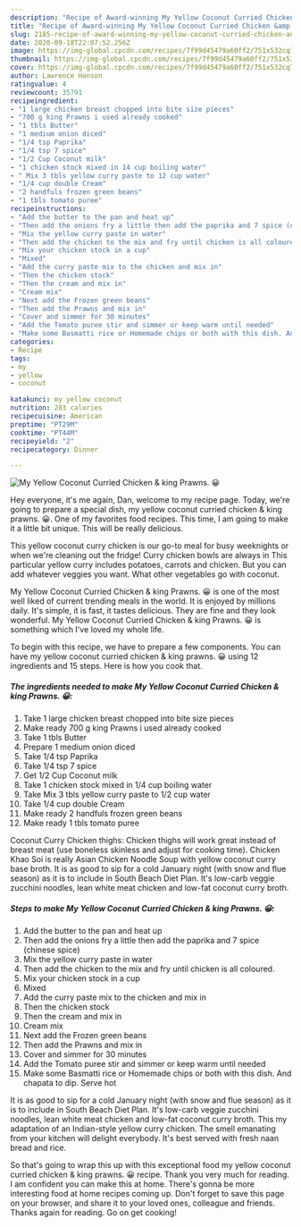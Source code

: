 ```yaml
---
description: "Recipe of Award-winning My Yellow Coconut Curried Chicken &amp;amp; king Prawns. 😀"
title: "Recipe of Award-winning My Yellow Coconut Curried Chicken &amp;amp; king Prawns. 😀"
slug: 2185-recipe-of-award-winning-my-yellow-coconut-curried-chicken-and-amp-king-prawns
date: 2020-09-18T22:07:52.256Z
image: https://img-global.cpcdn.com/recipes/7f99d45479a60ff2/751x532cq70/my-yellow-coconut-curried-chicken-king-prawns-😀-recipe-main-photo.jpg
thumbnail: https://img-global.cpcdn.com/recipes/7f99d45479a60ff2/751x532cq70/my-yellow-coconut-curried-chicken-king-prawns-😀-recipe-main-photo.jpg
cover: https://img-global.cpcdn.com/recipes/7f99d45479a60ff2/751x532cq70/my-yellow-coconut-curried-chicken-king-prawns-😀-recipe-main-photo.jpg
author: Lawrence Hanson
ratingvalue: 4
reviewcount: 35791
recipeingredient:
- "1 large chicken breast chopped into bite size pieces"
- "700 g king Prawns i used already cooked"
- "1 tbls Butter"
- "1 medium onion diced"
- "1/4 tsp Paprika"
- "1/4 tsp 7 spice"
- "1/2 Cup Coconut milk"
- "1 chicken stock mixed in 14 cup boiling water"
- " Mix 3 tbls yellow curry paste to 12 cup water"
- "1/4 cup double Cream"
- "2 handfuls frozen green beans"
- "1 tbls tomato puree"
recipeinstructions:
- "Add the butter to the pan and heat up"
- "Then add the onions fry a little then add the paprika and 7 spice (chinese spice)"
- "Mix the yellow curry paste in water"
- "Then add the chicken to the mix and fry until chicken is all coloured."
- "Mix your chicken stock in a cup"
- "Mixed"
- "Add the curry paste mix to the chicken and mix in"
- "Then the chicken stock"
- "Then the cream and mix in"
- "Cream mix"
- "Next add the Frozen green beans"
- "Then add the Prawns and mix in"
- "Cover and simmer for 30 minutes"
- "Add the Tomato puree stir and simmer or keep warm until needed"
- "Make some Basmatti rice or Homemade chips or both with this dish. And chapata to dip. Serve hot"
categories:
- Recipe
tags:
- my
- yellow
- coconut

katakunci: my yellow coconut 
nutrition: 283 calories
recipecuisine: American
preptime: "PT29M"
cooktime: "PT44M"
recipeyield: "2"
recipecategory: Dinner

---
```



![My Yellow Coconut Curried Chicken &amp; king Prawns. 😀](https://img-global.cpcdn.com/recipes/7f99d45479a60ff2/751x532cq70/my-yellow-coconut-curried-chicken-king-prawns-😀-recipe-main-photo.jpg)

Hey everyone, it's me again, Dan, welcome to my recipe page. Today, we're going to prepare a special dish, my yellow coconut curried chicken &amp; king prawns. 😀. One of my favorites food recipes. This time, I am going to make it a little bit unique. This will be really delicious.

This yellow coconut curry chicken is our go-to meal for busy weeknights or when we&#39;re cleaning out the fridge! Curry chicken bowls are always in This particular yellow curry includes potatoes, carrots and chicken. But you can add whatever veggies you want. What other vegetables go with coconut.

My Yellow Coconut Curried Chicken &amp; king Prawns. 😀 is one of the most well liked of current trending meals in the world. It is enjoyed by millions daily. It's simple, it is fast, it tastes delicious. They are fine and they look wonderful. My Yellow Coconut Curried Chicken &amp; king Prawns. 😀 is something which I've loved my whole life.


To begin with this recipe, we have to prepare a few components. You can have my yellow coconut curried chicken &amp; king prawns. 😀 using 12 ingredients and 15 steps. Here is how you cook that.

<!--inarticleads1-->

##### The ingredients needed to make My Yellow Coconut Curried Chicken &amp; king Prawns. 😀:

1. Take 1 large chicken breast chopped into bite size pieces
1. Make ready 700 g king Prawns i used already cooked
1. Take 1 tbls Butter
1. Prepare 1 medium onion diced
1. Take 1/4 tsp Paprika
1. Take 1/4 tsp 7 spice
1. Get 1/2 Cup Coconut milk
1. Take 1 chicken stock mixed in 1/4 cup boiling water
1. Take  Mix 3 tbls yellow curry paste to 1/2 cup water
1. Take 1/4 cup double Cream
1. Make ready 2 handfuls frozen green beans
1. Make ready 1 tbls tomato puree


Coconut Curry Chicken thighs: Chicken thighs will work great instead of breast meat (use boneless skinless and adjust for cooking time). Chicken Khao Soi is really Asian Chicken Noodle Soup with yellow coconut curry base broth. It is as good to sip for a cold January night (with snow and flue season) as it is to include in South Beach Diet Plan. It&#39;s low-carb veggie zucchini noodles, lean white meat chicken and low-fat coconut curry broth. 

<!--inarticleads2-->

##### Steps to make My Yellow Coconut Curried Chicken &amp; king Prawns. 😀:

1. Add the butter to the pan and heat up
1. Then add the onions fry a little then add the paprika and 7 spice (chinese spice)
1. Mix the yellow curry paste in water
1. Then add the chicken to the mix and fry until chicken is all coloured.
1. Mix your chicken stock in a cup
1. Mixed
1. Add the curry paste mix to the chicken and mix in
1. Then the chicken stock
1. Then the cream and mix in
1. Cream mix
1. Next add the Frozen green beans
1. Then add the Prawns and mix in
1. Cover and simmer for 30 minutes
1. Add the Tomato puree stir and simmer or keep warm until needed
1. Make some Basmatti rice or Homemade chips or both with this dish. And chapata to dip. Serve hot


It is as good to sip for a cold January night (with snow and flue season) as it is to include in South Beach Diet Plan. It&#39;s low-carb veggie zucchini noodles, lean white meat chicken and low-fat coconut curry broth. This my adaptation of an Indian-style yellow curry chicken. The smell emanating from your kitchen will delight everybody. It&#39;s best served with fresh naan bread and rice. 

So that's going to wrap this up with this exceptional food my yellow coconut curried chicken &amp; king prawns. 😀 recipe. Thank you very much for reading. I am confident you can make this at home. There's gonna be more interesting food at home recipes coming up. Don't forget to save this page on your browser, and share it to your loved ones, colleague and friends. Thanks again for reading. Go on get cooking!
